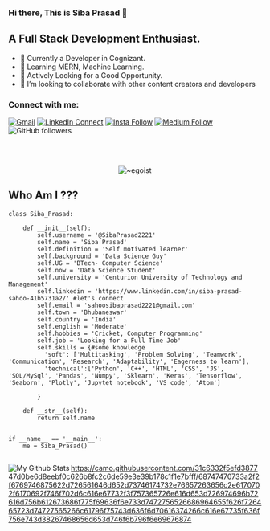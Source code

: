 ### Hi there, This is Siba Prasad 👋

## A Full Stack Development Enthusiast.
- 🛃 Currently a Developer in Cognizant.
- 🌱 Learning MERN, Machine Learning.
- 🔑 Actively Looking for a Good Opportunity.
- 👯 I’m looking to collaborate with other content creators and developers


### Connect with me:

[![Gmail](https://img.shields.io/badge/%20-Send%20Mail-black?color=14171A&labelColor=ef5350&logo=gmail&logoColor=ffffff)](mailto:sahoosibaprasad2221@gmail.com?subject=From%20GitHub&body=Hi,%20there.%20Found%20you%20from%20GitHub.)
[![LinkedIn Connect](https://img.shields.io/badge/%20-Connect-black?color=14171A&labelColor=212121&logo=linkedin&logoColor=ffffff)](https://www.linkedin.com/in/siba-prasad-sahoo-41b5731a2/)
[![Insta Follow](https://img.shields.io/badge/%20-Follow-black?color=14171A&labelColor=d81b60&logo=instagram&logoColor=ffffff)](https://www.instagram.com/__yours_siba__/)
[![Medium Follow](https://img.shields.io/badge/%20-Follow-black?color=14171A&labelColor=050404&logo=medium&logoColor=ffffff)](https://sahoosibaprasad.medium.com/)
![GitHub followers](https://img.shields.io/github/followers/SibaPrasad2221?label=follow&style=social)


<br />
<br />
<p align="center"> <img src="https://komarev.com/ghpvc/?username=SibPrasad" alt="~egoist" /> </p>


## Who Am I ???

```
class Siba_Prasad:

    def __init__(self):
        self.username = '@SibaPrasad2221'
        self.name = 'Siba Prasad'
        self.definition = 'Self motivated learner'
        self.background = 'Data Science Guy' 
        self.UG = 'BTech- Computer Science'
        self.now = 'Data Science Student'
        self.university = 'Centurion University of Technology and Management'
        self.linkedin = 'https://www.linkedin.com/in/siba-prasad-sahoo-41b5731a2/' #let's connect
        self.email = 'sahoosibaprasad2221@gmail.com'
        self.town = 'Bhubaneswar'
        self.country = 'India'
        self.english = 'Moderate'
        self.hobbies = 'Cricket, Computer Programming'
        self.job = 'Looking for a Full Time Job'
        self.skills = {#some knowledge
          'soft': ['Multitasking', 'Problem Solving', 'Teamwork', 'Communication', 'Research', 'Adaptability', 'Eagerness to learn'],
          'technical':['Python', 'C++', 'HTML', 'CSS', 'JS', 'SQL/MySql', 'Pandas', 'Numpy', 'Sklearn', 'Keras', 'Tensorflow', 'Seaborn', 'Plotly', 'Jupytet notebook', 'VS code', 'Atom']

        }

    def __str__(self):
        return self.name


if __name__ == '__main__':
    me = Siba_Prasad()
    
```







<img align="left" alt="My Github Stats" src="https://github-readme-stats.vercel.app/api?username=SibaPrasad2221&show_icons=true&hide_border=true" />


https://camo.githubusercontent.com/31c6332f5efd387747d0be6d8eebf0c626b8fc2c6de59e3e39b178c1f1e7bfff/68747470733a2f2f6769746875622d726561646d652d73746174732e76657263656c2e6170702f6170692f746f702d6c616e67732f3f757365726e616d653d726974696b72616d756b612673686f775f69636f6e733d7472756526686964655f626f726465723d74727565266c61796f75743d636f6d70616374266c616e67735f636f756e743d38267468656d653d746f6b796f6e69676874
